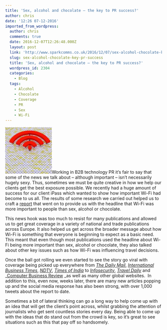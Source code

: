 ```yaml
---
title: 'Sex, alcohol and chocolate – the key to PR success?'
author: chris
date: '12:26 07-12-2016'
imported_from_wordpress:
  author: chris
  comments: true
  date: 2016-12-07T12:26:48.000Z
  layout: post
  link: 'http://www.sparkcomms.co.uk/2016/12/07/sex-alcohol-chocolate-key-pr-success/'
  slug: sex-alcohol-chocolate-key-pr-success
  title: 'Sex, alcohol and chocolate – the key to PR success?'
  wordpress_id: 2304
  categories:
    - Blog
  tags:
    - Alcohol
    - Chocolate
    - Coverage
    - PR
    - Sex
    - Wi-Fi
---
```


![wifi-1728793_640](wifi-1728793_640-150x150.jpg)Working in B2B technology PR it’s fair to say that some of the news we talk about – although important – isn’t necessarily hugely sexy. Thus, sometimes we must be quite creative in how we help our clients get the best exposure possible. We recently had a huge amount of success for our client iPass which wanted to show how important Wi-Fi had become to us all. The results of some research we carried out helped us to craft a [report](https://www.ipass.com/research/ipass-mobile-professional-report-2016/) that went on to provide us with the headline that Wi-Fi was more important to people than sex, alcohol or chocolate.

This news hook was too much to resist for many publications and allowed us to get great coverage in a variety of national and trade publications across Europe. It also helped us get across the broader message about how Wi-Fi is something that everyone is beginning to expect as a basic need. This meant that even though most publications used the headline about Wi-Fi being more important than sex, alcohol or chocolate, they also talked about other key issues such as how Wi-Fi was influencing travel decisions.

Once the ball got rolling we even started to see the story go viral with coverage being picked up everywhere from _[The Daily Mail](http://www.dailymail.co.uk/sciencetech/article-3944782/Are-addicted-Wi-Fi-half-crave-internet-access-chocolate-alcohol-sex.html)_, _[International Business Times](http://www.ibtimes.co.uk/most-people-would-rather-have-wi-fi-sex-chocolate-alcohol-study-finds-1591644)_, _[NDTV](http://www.ndtv.com/world-news/people-find-wi-fi-more-important-than-sex-chocolate-or-alcohol-survey-1627859)_, _[Times of India](http://timesofindia.indiatimes.com/life-style/relationships/love-sex/People-crave-for-Wi-Fi-more-than-sex/articleshow/55535914.cms)_ to _[Infosecurity](http://www.infosecurity-magazine.com/news/mobile-workers-still-using/)_, _[Travel Daily](http://www.traveldailymedia.com/243756/wi-fi-availability-reshaping-the-business-travel-experience-report/)_ and _[Computer Business Review](http://www.cbronline.com/news/mobility/networks/wi-fi-better-than-sex-chocolate-alcohol/) _as well as many other global websites.  In addition to this, even now, weeks later, there are many new articles popping up and the social media response has also been strong, with over 1,000 tweets about the report to date.

Sometimes a bit of lateral thinking can go a long way to help come up with an idea that will get the client’s point across, whilst grabbing the attention of journalists who get sent countless stories every day. Being able to come up with the ideas that do stand out from the crowd is key, so it’s great to see situations such as this that pay off so handsomely.
